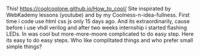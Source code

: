 This! https://coolcoolone.github.io/How_to_cool/
 Site inspirated by WebKademy lessons (youtube) and by my Coolness-n-idea-fullness. 
First time i code use html css js only 15 days ago. 
And its extraordinarily, cause before i use vhdl verilog and after two weeks internship i started flashing LEDs.
In was cool but more-more-moore complicated to do easy step.
Here its easy to do easy steps.
Who like complitated things and who prefer small simple things?
